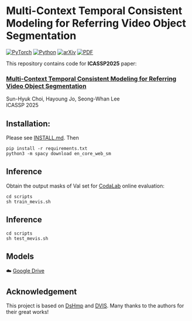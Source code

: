 # Multi-Context Temporal Consistent Modeling for Referring Video Object Segmentation

[![PyTorch](https://img.shields.io/badge/PyTorch-1.13.0-%23EE4C2C.svg?style=&logo=PyTorch&logoColor=white)](https://pytorch.org/)
[![Python](https://img.shields.io/badge/Python-3.7%20|%203.8%20|%203.9-blue.svg?style=&logo=python&logoColor=ffdd54)](https://www.python.org/downloads/)
[![arXiv](https://img.shields.io/badge/arXiv-Paper-b31b1b?style=flat)](https://arxiv.org/abs/2501.04939)
[![PDF](https://img.shields.io/badge/PDF-Download-blue?style=flat)](https://ieeexplore.ieee.org/document/10888377)

This repository contains code for **ICASSP2025** paper:

### [Multi-Context Temporal Consistent Modeling for Referring Video Object Segmentation](https://arxiv.org/abs/2501.04939)  
Sun-Hyuk Choi, Hayoung Jo, Seong-Whan Lee  
ICASSP 2025

## Installation:
Please see [INSTALL.md](https://github.com/henghuiding/MeViS/blob/main/INSTALL.md). Then
```
pip install -r requirements.txt
python3 -m spacy download en_core_web_sm
```
## Inference
Obtain the output masks of Val set for [CodaLab](https://codalab.lisn.upsaclay.fr/competitions/15094) online evaluation:
```
cd scripts
sh train_mevis.sh
```
## Inference
```
cd scripts
sh test_mevis.sh
```
## Models
☁️ [Google Drive](https://drive.google.com/file/d/1M4CZY3xKSg6qbwiU8BECcUHmCWeLtUHr/view?usp=sharing)
## Acknowledgement
This project is based on [DsHmp](https://github.com/heshuting555/DsHmp) and [DVIS](https://github.com/zhang-tao-whu/DVIS). Many thanks to the authors for their great works!
